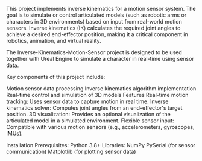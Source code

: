 This project implements inverse kinematics for a motion sensor system. The goal is to simulate or control articulated models (such as robotic arms or characters in 3D environments) based on input from real-world motion sensors. Inverse kinematics (IK) calculates the required joint angles to achieve a desired end-effector position, making it a critical component in robotics, animation, and virtual reality.

The Inverse-Kinematics-Motion-Sensor project is designed to be used together with Ureal Engine to simulate a character in real-time using sensor data.

Key components of this project include:

Motion sensor data processing
Inverse kinematics algorithm implementation
Real-time control and simulation of 3D models
Features
Real-time motion tracking: Uses sensor data to capture motion in real time.
Inverse kinematics solver: Computes joint angles from an end-effector's target position.
3D visualization: Provides an optional visualization of the articulated model in a simulated environment.
Flexible sensor input: Compatible with various motion sensors (e.g., accelerometers, gyroscopes, IMUs).


Installation Prerequisites:
Python 3.8+
Libraries:
NumPy
PySerial (for sensor communication)
Matplotlib (for plotting sensor data)
